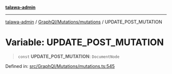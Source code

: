[**talawa-admin**](../../../../README.md)

***

[talawa-admin](../../../../README.md) / [GraphQl/Mutations/mutations](../README.md) / UPDATE\_POST\_MUTATION

# Variable: UPDATE\_POST\_MUTATION

> `const` **UPDATE\_POST\_MUTATION**: `DocumentNode`

Defined in: [src/GraphQl/Mutations/mutations.ts:545](https://github.com/bint-Eve/talawa-admin/blob/3ea1bc8148fd1f2efa92a17958ea5a5df0d9cc86/src/GraphQl/Mutations/mutations.ts#L545)
